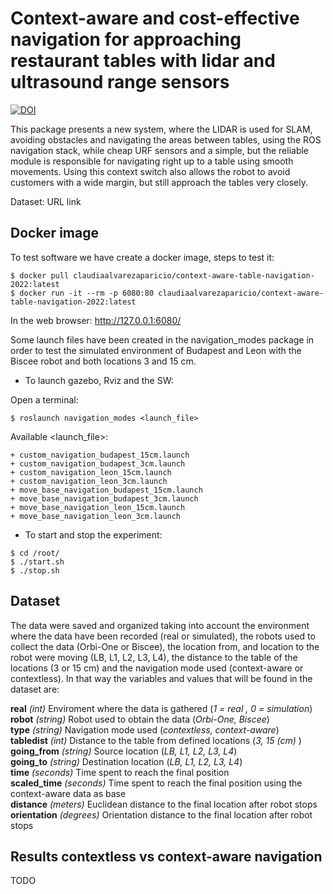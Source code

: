 # Context-aware and cost-effective navigation for approaching restaurant tables with lidar and ultrasound range sensors

[![DOI](https://zenodo.org/badge/460363860.svg)](https://zenodo.org/badge/latestdoi/460363860)

This package presents a new system, where the LIDAR is used for SLAM, avoiding obstacles and navigating the areas between tables, using the ROS navigation stack, while cheap URF sensors and a simple, but the reliable module is responsible for navigating right up to a table using smooth movements. Using this context switch also allows the robot to avoid customers with a wide margin, but still approach the tables very closely. 

Dataset: URL link


## Docker image
To test software we have create a docker image, steps to test it:
```
$ docker pull claudiaalvarezaparicio/context-aware-table-navigation-2022:latest
$ docker run -it --rm -p 6080:80 claudiaalvarezaparicio/context-aware-table-navigation-2022:latest
```

In the web browser: http://127.0.0.1:6080/

Some launch files have been created in the navigation\_modes package in order to test the simulated environment of Budapest and Leon with the Biscee robot and both locations 3 and 15 cm.

- To launch gazebo, Rviz and the SW:

Open a terminal:
```
$ roslaunch navigation_modes <launch_file>
```
Available <launch_file>:
```
+ custom_navigation_budapest_15cm.launch
+ custom_navigation_budapest_3cm.launch
+ custom_navigation_leon_15cm.launch
+ custom_navigation_leon_3cm.launch
+ move_base_navigation_budapest_15cm.launch
+ move_base_navigation_budapest_3cm.launch
+ move_base_navigation_leon_15cm.launch
+ move_base_navigation_leon_3cm.launch
```

- To start and stop the experiment:
```
$ cd /root/
$ ./start.sh
$ ./stop.sh
```

## Dataset
The data were saved and organized taking into account the environment where the data have been recorded (real or simulated), the robots used to collect the data (Orbi-One or Biscee), the location from, and location to the robot were moving (LB, L1, L2, L3, L4), the distance to the table of the locations (3 or 15 cm) and the navigation mode used (context-aware or contextless). In that way the variables and values that will be found in the dataset are:

**real** *(int)*            Enviroment where the data is gathered (*1 = real , 0 = simulation*)	    
**robot** *(string)*        Robot used to obtain the data (*Orbi-One, Biscee*)	    
**type** *(string)*	        Navigation mode used (*contextless, context-aware*)     
**tabledist** *(int)*       Distance to the table from defined locations (*3, 15 (cm)* )    
**going_from** *(string)*	Source location (*LB, L1, L2, L3, L4*)  
**going_to** *(string)*	    Destination location (*LB, L1, L2, L3, L4*)     
**time** *(seconds)*	    Time spent to reach the final position  
**scaled_time** *(seconds)*	Time spent to reach the final position using the context-aware data as base    
**distance** *(meters)*	    Euclidean distance to the final location after robot stops  
**orientation** *(degrees)* Orientation distance to the final location after robot stops    


## Results contextless vs context-aware navigation
TODO 
